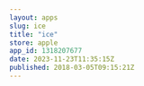 ```yaml
---
layout: apps
slug: ice
title: "ice"
store: apple
app_id: 1318207677
date: 2023-11-23T11:35:15Z
published: 2018-03-05T09:15:21Z
---
```

